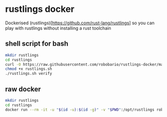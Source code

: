 # rustlings docker

Dockerised (rustlings)[https://github.com/rust-lang/rustlings] so you can play with rustlings without installing a rust toolchain

## shell script for bash

``` bash
mkdir rustlings
cd rustlings
curl -O https://raw.githubusercontent.com/robobario/rustlings-docker/master/rustlings.sh
chmod +x rustlings.sh
./rustlings.sh verify
```

## raw docker

``` bash
mkdir rustlings
cd rustlings
docker run --rm -it -u "$(id -u):$(id -g)" -v "$PWD":/opt/rustlings robobario/rustlings-docker verify
```
